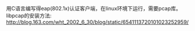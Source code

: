用C语言编写得eap(802.1x)认证客户端，在linux环境下运行，需要pcap库。
libpcap的安装方法:
http://blog.163.com/wht_2002_6_30/blog/static/6541113720101023252959/